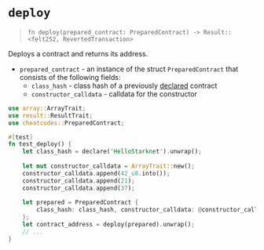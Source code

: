 # `deploy`

> `fn deploy(prepared_contract: PreparedContract) -> Result::<felt252, RevertedTransaction>`

Deploys a contract and returns its address.

- `prepared_contract` - an instance of the struct `PreparedContract` that consists of the following fields:
  - `class_hash` - class hash of a previously [declared](declare.md) contract
  - `constructor_calldata` - calldata for the constructor

```rust
use array::ArrayTrait;
use result::ResultTrait;
use cheatcodes::PreparedContract;

#[test]
fn test_deploy() {
    let class_hash = declare('HelloStarknet').unwrap();
    
    let mut constructor_calldata = ArrayTrait::new();
    constructor_calldata.append(42_u8.into());
    constructor_calldata.append(21);
    constructor_calldata.append(37);
  
    let prepared = PreparedContract {
        class_hash: class_hash, constructor_calldata: @constructor_calldata
    };
    let contract_address = deploy(prepared).unwrap();
    // ...
}
```
